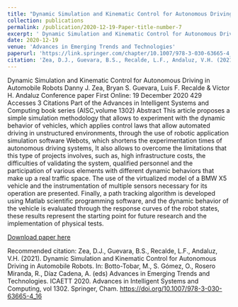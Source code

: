 ```yaml
---
title: "Dynamic Simulation and Kinematic Control for Autonomous Driving in Automobile Robots"
collection: publications
permalink: /publication/2020-12-19-Paper-title-number-7
excerpt: ' Dynamic Simulation and Kinematic Control for Autonomous Driving in Automobile Robots Danny J. Zea, Bryan S. Guevara, Luis F. Recalde &amp; Víctor H. Andaluz  Conference paper First Online: 19 December 2020 429 Accesses  3 Citations  Part of the Advances in Intelligent Systems and Computing book series (AISC,volume 1302)  Abstract This article proposes a simple simulation methodology that allows to experiment with the dynamic behavior of vehicles, which applies control laws that allow automated driving in unstructured environments, through the use of robotic application simulation software Webots, which shortens the experimentation times of autonomous driving systems, It also allows to overcome the limitations that this type of projects involves, such as, high infrastructure costs, the difficulties of validating the system, qualified personnel and the participation of various elements with different dynamic behaviors that make up a real traffic space. The use of the virtualized model of a BMW X5 vehicle and the instrumentation of multiple sensors necessary for its operation are presented. Finally, a path tracking algorithm is developed using Matlab scientific programming software, and the dynamic behavior of the vehicle is evaluated through the response curves of the robot states, these results represent the starting point for future research and the implementation of physical tests.'
date: 2020-12-19
venue: 'Advances in Emerging Trends and Technologies'
paperurl: 'https://link.springer.com/chapter/10.1007/978-3-030-63665-4_16'
citation: 'Zea, D.J., Guevara, B.S., Recalde, L.F., Andaluz, V.H. (2021). Dynamic Simulation and Kinematic Control for Autonomous Driving in Automobile Robots. In: Botto-Tobar, M., S. Gómez, O., Rosero Miranda, R., Díaz Cadena, A. (eds) Advances in Emerging Trends and Technologies. ICAETT 2020. Advances in Intelligent Systems and Computing, vol 1302. Springer, Cham. https://doi.org/10.1007/978-3-030-63665-4_16'
---
```

 Dynamic Simulation and Kinematic Control for Autonomous Driving in Automobile Robots Danny J. Zea, Bryan S. Guevara, Luis F. Recalde &amp; Víctor H. Andaluz  Conference paper First Online: 19 December 2020 429 Accesses  3 Citations  Part of the Advances in Intelligent Systems and Computing book series (AISC,volume 1302)  Abstract This article proposes a simple simulation methodology that allows to experiment with the dynamic behavior of vehicles, which applies control laws that allow automated driving in unstructured environments, through the use of robotic application simulation software Webots, which shortens the experimentation times of autonomous driving systems, It also allows to overcome the limitations that this type of projects involves, such as, high infrastructure costs, the difficulties of validating the system, qualified personnel and the participation of various elements with different dynamic behaviors that make up a real traffic space. The use of the virtualized model of a BMW X5 vehicle and the instrumentation of multiple sensors necessary for its operation are presented. Finally, a path tracking algorithm is developed using Matlab scientific programming software, and the dynamic behavior of the vehicle is evaluated through the response curves of the robot states, these results represent the starting point for future research and the implementation of physical tests.

[Download paper here](https://link.springer.com/chapter/10.1007/978-3-030-63665-4_16)

Recommended citation: Zea, D.J., Guevara, B.S., Recalde, L.F., Andaluz, V.H. (2021). Dynamic Simulation and Kinematic Control for Autonomous Driving in Automobile Robots. In: Botto-Tobar, M., S. Gómez, O., Rosero Miranda, R., Díaz Cadena, A. (eds) Advances in Emerging Trends and Technologies. ICAETT 2020. Advances in Intelligent Systems and Computing, vol 1302. Springer, Cham. https://doi.org/10.1007/978-3-030-63665-4_16